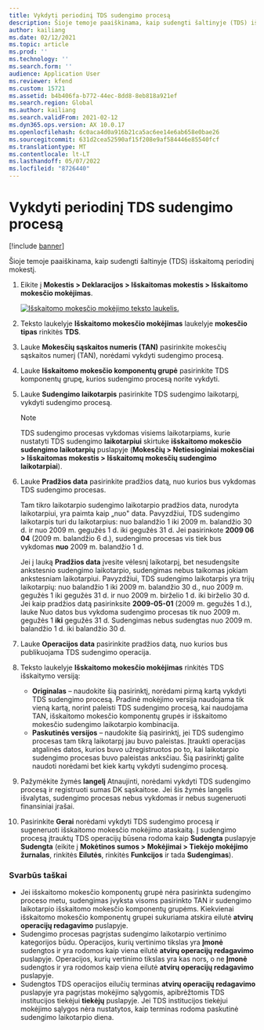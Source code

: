 ```yaml
---
title: Vykdyti periodinį TDS sudengimo procesą
description: Šioje temoje paaiškinama, kaip sudengti šaltinyje (TDS) išskaitomą periodinį mokestį.
author: kailiang
ms.date: 02/12/2021
ms.topic: article
ms.prod: ''
ms.technology: ''
ms.search.form: ''
audience: Application User
ms.reviewer: kfend
ms.custom: 15721
ms.assetid: b4b406fa-b772-44ec-8dd8-8eb818a921ef
ms.search.region: Global
ms.author: kailiang
ms.search.validFrom: 2021-02-12
ms.dyn365.ops.version: AX 10.0.17
ms.openlocfilehash: 6c0aca4d0a916b21ca5ac6ee14e6ab658e0bae26
ms.sourcegitcommit: 631d2cea52590af15f208e9af584446e85540fcf
ms.translationtype: MT
ms.contentlocale: lt-LT
ms.lasthandoff: 05/07/2022
ms.locfileid: "8726440"
---
```

# <a name="run-the-periodic-tds-settlement-process"></a>Vykdyti periodinį TDS sudengimo procesą

[!include [banner](../includes/banner.md)]

Šioje temoje paaiškinama, kaip sudengti šaltinyje (TDS) išskaitomą periodinį mokestį.

1. Eikite į **Mokestis \> Deklaracijos \> Išskaitomas mokestis \> Išskaitomo mokesčio mokėjimas**.

    [![Išskaitomo mokesčio mokėjimo teksto laukelis.](./media/apac-ind-TDS-47.png)](./media/apac-ind-TDS-47.png)

2. Teksto laukelyje **Išskaitomo mokesčio mokėjimas** laukelyje **mokesčio tipas** rinkitės **TDS**.
3. Lauke **Mokesčių sąskaitos numeris (TAN)** pasirinkite mokesčių sąskaitos numerį (TAN), norėdami vykdyti sudengimo procesą.
4. Lauke **Išskaitomo mokesčio komponentų grupė** pasirinkite TDS komponentų grupę, kurios sudengimo procesą norite vykdyti.
5. Lauke **Sudengimo laikotarpis** pasirinkite TDS sudengimo laikotarpį, vykdyti sudengimo procesą.

    > [!NOTE]
    > TDS sudengimo procesas vykdomas visiems laikotarpiams, kurie nustatyti TDS sudengimo **laikotarpiui** skirtuke **išskaitomo mokesčio sudengimo laikotarpių** puslapyje (**Mokesčių \> Netiesioginiai mokesčiai \> Išskaitomas mokestis \> Išskaitomų mokesčių sudengimo laikotarpiai**).

6. Lauke **Pradžios data** pasirinkite pradžios datą, nuo kurios bus vykdomas TDS sudengimo procesas.

    Tam tikro laikotarpio sudengimo laikotarpio pradžios data, nurodyta laikotarpiui, yra paimta kaip „nuo" data. Pavyzdžiui, TDS sudengimo laikotarpis turi du laikotarpius: nuo balandžio 1 iki 2009 m. balandžio 30 d. ir nuo 2009 m. gegužės 1 d. iki gegužės 31 d. Jei pasirinkote **2009 06 04** (2009 m. balandžio 6 d.), sudengimo procesas vis tiek bus vykdomas **nuo** 2009 m. balandžio 1 d.

    Jei į lauką **Pradžios data** įvesite vėlesnį laikotarpį, bet nesudengsite ankstesnio sudengimo laikotarpio, sudengimas nebus taikomas jokiam ankstesniam laikotarpiui. Pavyzdžiui, TDS sudengimo laikotarpis yra trijų laikotarpių: nuo balandžio 1 iki 2009 m. balandžio 30 d., nuo 2009 m. gegužės 1 iki gegužės 31 d. ir nuo 2009 m. birželio 1 d. iki birželio 30 d. Jei kaip pradžios datą pasirinksite **2009-05-01** (2009 m. gegužės 1 d.), lauke Nuo datos bus vykdoma sudengimo procesas tik nuo 2009 m. gegužės 1 **iki** gegužės 31 d. Sudengimas nebus sudengtas nuo 2009 m. balandžio 1 d. iki balandžio 30 d.

7. Lauke **Operacijos data** pasirinkite pradžios datą, nuo kurios bus publikuojama TDS sudengimo operacija.
8. Teksto laukelyje **Išskaitomo mokesčio mokėjimas** rinkitės TDS išskaitymo versiją:

     - **Originalas** – naudokite šią pasirinktį, norėdami pirmą kartą vykdyti TDS sudengimo procesą. Pradinė mokėjimo versija naudojama tik vieną kartą, norint paleisti TDS sudengimo procesą, kai naudojama TAN, išskaitomo mokesčio komponentų grupės ir išskaitomo mokesčio sudengimo laikotarpio kombinacija.
    - **Paskutinės versijos** – naudokite šią pasirinktį, jei TDS sudengimo procesas tam tikrą laikotarpį jau buvo paleistas. Įtraukti operacijas atgalinės datos, kurios buvo užregistruotos po to, kai laikotarpio sudengimo procesas buvo paleistas anksčiau. Šią pasirinktį galite naudoti norėdami bet kiek kartų vykdyti sudengimo procesą.

9. Pažymėkite žymės **langelį** Atnaujinti, norėdami vykdyti TDS sudengimo procesą ir registruoti sumas DK sąskaitose. Jei šis žymės langelis išvalytas, sudengimo procesas nebus vykdomas ir nebus sugeneruoti finansiniai įrašai.
10. Pasirinkite **Gerai** norėdami vykdyti TDS sudengimo procesą ir sugeneruoti išskaitomo mokesčio mokėjimo ataskaitą. Į sudengimo procesą įtrauktų TDS operacijų būsena rodoma kaip **Sudengta** puslapyje **Sudengta** (eikite į **Mokėtinos sumos \> Mokėjimai \> Tiekėjo mokėjimo žurnalas**, rinkitės **Eilutės**, rinkitės **Funkcijos** ir tada **Sudengimas**).

### <a name="important-points"></a>Svarbūs taškai

- Jei išskaitomo mokesčio komponentų grupė nėra pasirinkta sudengimo proceso metu, sudengimas įvyksta visoms pasirinkto TAN ir sudengimo laikotarpio išskaitomo mokesčio komponentų grupėms. Kiekvienai išskaitomo mokesčio komponentų grupei sukuriama atskira eilutė **atvirų operacijų redagavimo** puslapyje.
- Sudengimo procesas pagrįstas sudengimo laikotarpio vertinimo kategorijos būdu. Operacijos, kurių vertinimo tikslas yra **Įmonė** sudengtos ir yra rodomos kaip viena eilutė **atvirų operacijų redagavimo** puslapyje. Operacijos, kurių vertinimo tikslas yra kas nors, o ne **Įmonė** sudengtos ir yra rodomos kaip viena eilutė **atvirų operacijų redagavimo** puslapyje.
- Sudengtos TDS operacijos eilučių terminas **atvirų operacijų redagavimo** puslapyje yra pagrįstas mokėjimo sąlygomis, apibrėžtomis TDS institucijos tiekėjui **tiekėjų** puslapyje. Jei TDS institucijos tiekėjui mokėjimo sąlygos nėra nustatytos, kaip terminas rodoma paskutinė sudengimo laikotarpio diena.
